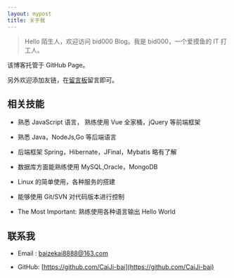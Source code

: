 ```yaml
---
layout: mypost
title: 关于我
---
```


> Hello 陌生人，欢迎访问 bid000 Blog。我是 bid000，一个爱摸鱼的 IT 打工人。

该博客托管于 GitHub Page。

另外欢迎添加友链，在[留言板](chat.html)留言即可。

## 相关技能

- 熟悉 JavaScript 语言， 熟练使用 Vue 全家桶，jQuery 等前端框架

- 熟悉 Java，NodeJs,Go 等后端语言

- 后端框架 Spring，Hibernate，JFinal，Mybatis 略有了解

- 数据库方面能熟练使用 MySQL,Oracle，MongoDB

- Linux 的简单使用，各种服务的搭建

- 能够使用 Git/SVN 对代码版本进行控制

- The Most Important: 熟练使用各种语言输出 Hello World

## 联系我

- Email&nbsp;: [baizekai8888@163.com](http://www.baidu.com)

- GitHub: [https://github.com/CaiJi-bai](https://github.com/CaiJi-bai)
